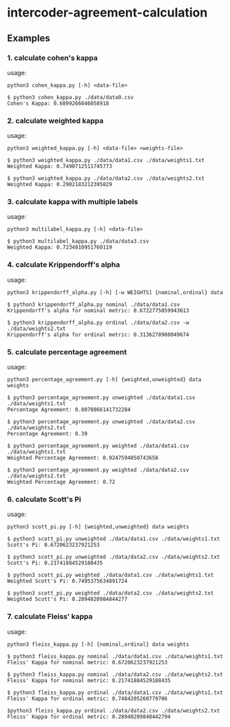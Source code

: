 # intercoder-agreement-calculation

<a name="ex"></a>
## Examples

<a name="1"></a>
### 1. calculate cohen's kappa
usage:
```console
python3 cohen_kappa.py [-h] <data-file>
```
```console
$ python3 cohen_kappa.py ./data/data0.csv
Cohen's Kappa: 0.6899266046058918
```


<a name="2"></a>
### 2. calculate weighted kappa
usage:
```console
python3 weighted_kappa.py [-h] <data-file> <weights-file>
```   
```console
$ python3 weighted_kappa.py ./data/data1.csv ./data/weights1.txt
Weighted Kappa: 0.7490712511745773
```

```console
$ python3 weighted_kappa.py ./data/data2.csv ./data/weights2.txt
Weighted Kappa: 0.2902183212395829
```

<a name="3"></a>
### 3. calculate kappa with multiple labels
usage:
```console
python3 multilabel_kappa.py [-h] <data-file>
``` 
```console
$ python3 multilabel_kappa.py ./data/data3.csv
Weighted Kappa: 0.7234810951760119
```

### 4. calculate Krippendorff's alpha
usage:
```console
python3 krippendorff_alpha.py [-h] [-w WEIGHTS] {nominal,ordinal} data
```            
```console
$ python3 krippendorff_alpha.py nominal ./data/data1.csv 
Krippendorff's alpha for nominal metric: 0.6722775059943613
```
```console
$ python3 krippendorff_alpha.py ordinal ./data/data2.csv -w ./data/weights2.txt
Krippendorff's alpha for ordinal metric: 0.3136278980049674
```

### 5. calculate percentage agreement
usage:
```console
python3 percentage_agreement.py [-h] {weighted,unweighted} data weights
```                                                                                                  
```console
$ python3 percentage_agreement.py unweighted ./data/data1.csv ./data/weights1.txt
Percentage Agreement: 0.8070866141732284
```
```console
$ python3 percentage_agreement.py unweighted ./data/data2.csv ./data/weights2.txt 
Percentage Agreement: 0.39
```
```console
$ python3 percentage_agreement.py weighted ./data/data1.csv ./data/weights1.txt
Weighted Percentage Agreement: 0.9247594050743658
```
```console
$ python3 percentage_agreement.py weighted ./data/data2.csv ./data/weights2.txt
Weighted Percentage Agreement: 0.72
```
### 6. calculate Scott's Pi
usage:
```console
python3 scott_pi.py [-h] {weighted,unweighted} data weights
```
```console
$ python3 scott_pi.py unweighted ./data/data1.csv ./data/weights1.txt 
Scott's Pi: 0.6720623237921253
```
```console
$ python3 scott_pi.py unweighted ./data/data2.csv ./data/weights2.txt
Scott's Pi: 0.21741884529188435
```
```console
$ python3 scott_pi.py weighted ./data/data1.csv ./data/weights1.txt
Weighted Scott's Pi: 0.7495375634891724
```
```console
$ python3 scott_pi.py weighted ./data/data2.csv ./data/weights2.txt
Weighted Scott's Pi: 0.2894020984844277
```

### 7. calculate Fleiss' kappa
usage:
```console
python3 fleiss_kappa.py [-h] {nominal,ordinal} data weights
```
```console
$ python3 fleiss_kappa.py nominal ./data/data1.csv ./data/weights1.txt 
Fleiss' Kappa for nominal metric: 0.6720623237921253
```
```console
$ python3 fleiss_kappa.py nominal ./data/data2.csv ./data/weights2.txt 
Fleiss' Kappa for nominal metric: 0.21741884529188435
```

```console
$ python3 fleiss_kappa.py ordinal ./data/data1.csv ./data/weights1.txt 
Fleiss' Kappa for ordinal metric: 0.7484205260779706
```
```console
$python3 fleiss_kappa.py ordinal ./data/data2.csv ./data/weights2.txt 
Fleiss' Kappa for ordinal metric: 0.28940209848442794
```


